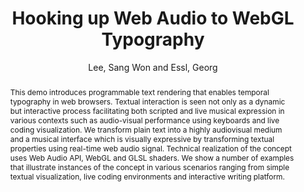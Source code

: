 --- 
title: "Hooking up Web Audio to WebGL Typography" 
abstract: "This demo introduces programmable text rendering that enables temporal typography in web browsers. Textual interaction is seen not only as a dynamic but interactive process facilitating both scripted and live musical expression in various contexts such as audio-visual performance using keyboards and live coding visualization. We transform plain text into a highly audiovisual medium and a musical interface which is visually expressive by transforming textual properties using real-time web audio signal. Technical realization of the concept uses Web Audio API, WebGL and GLSL shaders. We show a number of examples that illustrate instances of the concept in various scenarios ranging from simple textual visualization, live coding environments and interactive writing platform." 
address: "Atlanta, GA, USA" 
author: "Lee, Sang Won and Essl, Georg"
webAuthor: "Sang Won Lee, Georg Essl" 
booktitle: "Proceedings of the International Web Audio Conference" 
editor: "Freeman, Jason and Lerch, Alexander and Paradis, Matthew" 
month: "April"
pages: "" 
publisher: "Georgia Tech" 
series: "WAC '16"
track: "Demo"  
year: "2016" 
id: "2016_EA_68" 
tags: year2016
media: https://smartech.gatech.edu/bitstream/handle/1853/54633/lightningtalks-day2_videostream.html?sequence=8&isAllowed=y 
pdflink: /_data/papers/pdf/2016/2016_68.pdf
ISSN: 2663-5844
---